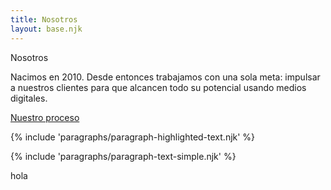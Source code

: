 ```yaml
---
title: Nosotros
layout: base.njk
---
```


<div class="paragraph-text-intro m-big border-title">
  <div class="container">
  <div class="title">
    Nosotros
  </div>
  <div class="content">
    <p>
    Nacimos en 2010. Desde entonces trabajamos con una sola meta: impulsar a nuestros clientes para que alcancen todo su potencial usando medios digitales.
    </p>
    
  </div>
  <div class="link-more-generic"><a href="#">Nuestro proceso</a></div>
  </div>

</div>

{% include 'paragraphs/paragraph-highlighted-text.njk' %}

{% include 'paragraphs/paragraph-text-simple.njk' %}

<div class="paragraph-team">
  <div class="container">
    hola
  </div>
</div>

